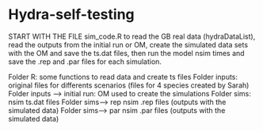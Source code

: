 # Hydra-self-testing

START WITH THE FILE sim_code.R to read the GB real data (hydraDataList), read the outputs from the initial run or OM, create the simulated data sets with the OM and save the ts.dat files, then run the model nsim times and save the .rep and .par files for each simulation. 

Folder R: some functions to read data and create ts files
Folder inputs: original files for differents scenarios (files for 4 species created by Sarah)   
Folder inputs --> initial run: OM used to create the simulations 
Folder sims: nsim ts.dat files 
Folder sims--> rep nsim .rep files (outputs with the simulated data)
Folder sims--> par nsim .par files (outputs with the simulated data)

